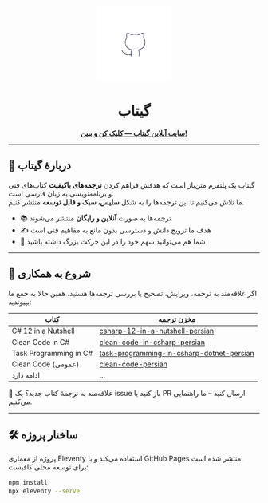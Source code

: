 <div align="center">
  <img src="src/readme/Gitab.png" alt="Gitab Logo" width="150" />
</div>

<h1 align="center">گیتاب</h1>
<p align="center">
   <a href="https://hheydarian.github.io/Gitab/" target="_blank"><strong>سایت آنلاین گیتاب — کلیک کن و ببین!</strong></a>
</p>

---

## 🎯 دربارهٔ گیتاب

گیتاب یک پلتفرم متن‌باز است که هدفش فراهم کردن **ترجمه‌های باکیفیت** کتاب‌های فنی و برنامه‌نویسی به زبان فارسی است.  
ما تلاش می‌کنیم تا این ترجمه‌ها را به شکل **سلیس، سبک و قابل توسعه** منتشر کنیم.

- 📚 ترجمه‌ها به صورت **آنلاین و رایگان** منتشر می‌شوند  
- ✍️ هدف ما ترویج دانش و دسترسی بدون مانع به مفاهیم فنی است  
- 🤝 شما هم می‌توانید سهم خود را در این حرکت بزرگ داشته باشید  

---

## 🚀 شروع به همکاری

اگر علاقه‌مند به ترجمه، ویرایش، تصحیح یا بررسی ترجمه‌ها هستید، همین حالا به جمع ما بپیوندید:

<div align="center">
 


| کتاب | مخزن ترجمه |
|------|-------------|
| C# 12 in a Nutshell | [csharp-12-in-a-nutshell-persian](https://github.com/hheydarian/csharp-12-in-a-nutshell-persian) |
| Clean Code in C# | [clean-code-in-csharp-persian](https://github.com/hheydarian/clean-code-in-csharp-persian) |
| Task Programming in C# | [task-programming-in-csharp-dotnet-persian](https://github.com/hheydarian/task-programming-in-csharp-dotnet-persian) |
| Clean Code (عمومی) | [clean-code-persian](https://github.com/hheydarian/clean-code-persian) |
| ادامه دارد | ...|

</div>

🌱 علاقه‌مند به ترجمهٔ کتاب جدید؟ یک issue باز کنید یا PR ارسال کنید – ما راهنمایی می‌کنیم.

---

## 🛠️ ساختار پروژه

پروژه از معماری Eleventy استفاده می‌کند و با GitHub Pages منتشر شده است.  
برای توسعه محلی کافیست:

```bash
npm install
npx eleventy --serve
